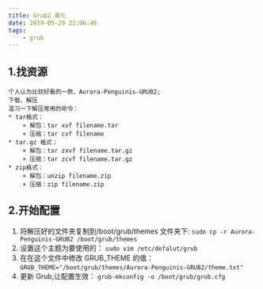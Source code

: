 ```yaml
---
title: Grub2 美化
date: 2019-05-29 22:06:46
tags: 
	- grub
---
```


## 1.找资源

    个人认为比较好看的一款，Aurora-Penguinis-GRUB2;
    下载，解压
    温习一下解压常用的命令：
    * tar格式：
    	× 解包：tar xvf filename.tar
    	× 压缩：tar cvf filename
    * tar.gz 格式：
    	× 解包：tar zxvf filename.tar.gz
    	× 压缩：tar zcvf filename.tar.gz
    * zip格式：
    	× 解包：unzip filename.zip
    	× 压缩：zip filename.zip

## 2.开始配置

1. 将解压好的文件夹复制到/boot/grub/themes 文件夹下:
   `sudo cp -r Aurora-Penguinis-GRUB2 /boot/grub/themes`
2. 设置这个主题为要使用的：
   `sudo vim /etc/defalut/grub`
3. 在在这个文件中修改 GRUB_THEME 的值：
   `GRUB_THEME="/boot/grub/themes/Aurora-Penguinis-GRUB2/theme.txt"`
4. 更新 Grub,让配置生效：
   `grub-mkconfig -o /boot/grub/grub.cfg`
